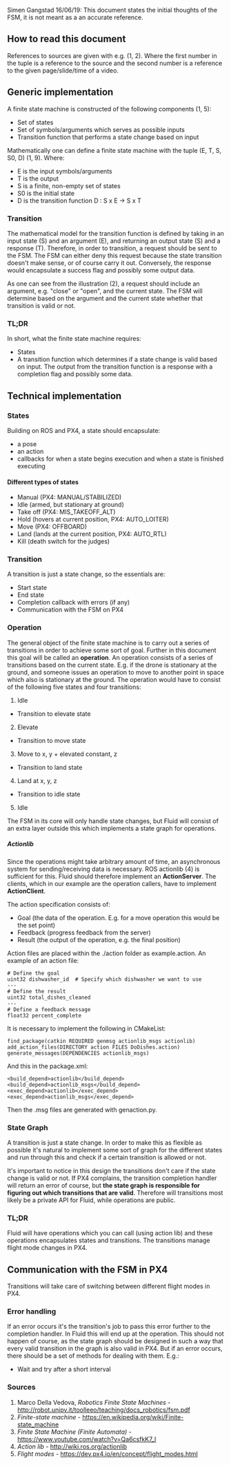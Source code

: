 Simen Gangstad 16/06/19: This document states the initial thoughts of the FSM, it is not meant as a an accurate reference. 



## How to read this document
References to sources are given with e.g. (1, 2). Where the first number in the tuple is a reference to the source
and the second number is a reference to the given page/slide/time of a video.


## Generic implementation
A finite state machine is constructed of the following components (1, 5):
- Set of states
- Set of symbols/arguments which serves as possible inputs
- Transition function that performs a state change based on input

Mathematically one can define a finite state machine with the tuple (E, T, S, S0, D) (1, 9). Where:
- E is the input symbols/arguments
- T is the output
- S is a finite, non-empty set of states
- S0 is the initial state
- D is the transition function D : S x E -> S x T


### Transition
The mathematical model for the transition function is defined by taking in an input state (S) and an argument (E), and
returning an output state (S) and a response (T). Therefore, in order to transition, a request should be sent to the
FSM. The FSM can either deny this request because the state transition doesn't make sense, or of course carry it out.
Conversely, the response would encapsulate a success flag and possibly some output data.

[fsm diagram]: https://upload.wikimedia.org/wikipedia/commons/thumb/7/71/Fsm_Moore_model_door_control.svg/512px-Fsm_Moore_model_door_control.svg.png

As one can see from the illustration (2), a request should include an argument, e.g. "close" or "open", and the current
state. The FSM will determine based on the argument and the current state whether that transition is valid or not.


### TL;DR
In short, what the finite state machine requires:
- States
- A transition function which determines if a state change is valid based on input. The output from the transition
  function is a response with a completion flag and possibly some data.


## Technical implementation

### States
Building on ROS and PX4, a state should encapsulate:
- a pose
- an action
- callbacks for when a state begins execution and when a state is finished executing

#### Different types of states

- Manual (PX4: MANUAL/STABILIZED)
- Idle (armed, but stationary at ground)
- Take off (PX4: MIS_TAKEOFF_ALT)
- Hold (hovers at current position, PX4: AUTO_LOITER)
- Move (PX4: OFFBOARD)
- Land (lands at the current position, PX4: AUTO_RTL)
- Kill (death switch for the judges)

### Transition
A transition is just a state change, so the essentials are:
- Start state
- End state
- Completion callback with errors (if any)
- Communication with the FSM on PX4


### Operation
The general object of the finite state machine is to carry out a series of transitions in order to achieve some sort of
goal. Further in this document this goal will be called an **operation**. An operation consists of a series of
transitions based on the current state. E.g. if the drone is stationary at the ground, and someone issues an operation
to move to another point in space which also is stationary at the ground. The operation would have to consist of the
following five states and four transitions:
1. Idle
- Transition to elevate state
2. Elevate
- Transition to move state
3. Move to x, y + elevated constant, z
- Transition to land state
4. Land at x, y, z
- Transition to idle state
5. Idle

The FSM in its core will only handle state changes, but Fluid will consist of an extra layer outside this
which implements a state graph for operations.


##### Actionlib

Since the operations might take arbitrary amount of time, an asynchronous system for sending/receiving data is
necessary. ROS actionlib (4) is sufficient for this. Fluid should therefore implement an **ActionServer**. The clients,
which in our example are the operation callers, have to implement **ActionClient**.

The action specification consists of:
- Goal (the data of the operation. E.g. for a move operation this would be the set point)
- Feedback (progress feedback from the server)
- Result (the output of the operation, e.g. the final position)

Action files are placed within the ./action folder as example.action. An example of an action file:
```
# Define the goal
uint32 dishwasher_id  # Specify which dishwasher we want to use
---
# Define the result
uint32 total_dishes_cleaned
---
# Define a feedback message
float32 percent_complete
```

It is necessary to implement the following in CMakeList:
```
find_package(catkin REQUIRED genmsg actionlib_msgs actionlib)
add_action_files(DIRECTORY action FILES DoDishes.action)
generate_messages(DEPENDENCIES actionlib_msgs)
```


And this in the package.xml:
 ```
 <build_depend>actionlib</build_depend>
 <build_depend>actionlib_msgs</build_depend>
 <exec_depend>actionlib</exec_depend>
 <exec_depend>actionlib_msgs</exec_depend>
 ```

Then the .msg files are generated with genaction.py.


### State Graph
A transition is just a state change. In order to make this as flexible as possible it's natural to implement some sort
of graph for the different states and run through this and check if a certain transition is allowed or not.

It's important to notice in this design the transitions don't care if the state change is valid or not. If PX4
complains, the transition completion handler will return an error of course, but **the state graph is responsible
for figuring out which transitions that are valid**. Therefore will transitions most likely be a private API
for Fluid, while operations are public.


### TL;DR
Fluid will have operations which you can call (using action lib) and these operations encapsulates states and transitions. The transitions manage flight mode changes in PX4.


## Communication with the FSM in PX4
Transitions will take care of switching between different flight modes in PX4.

### Error handling
If an error occurs it's the transition's job to pass this error further to the completion handler. In Fluid this will
end up at the operation. This should not happen of course, as the state graph should be designed in such a way that
every valid transition in the graph is also valid in PX4. But if an error occurs, there should be a set of methods for
dealing with them. E.g.:
- Wait and try after a short interval

### Sources
1. Marco Della Vedova, *Robotics Finite State Machines* - http://robot.unipv.it/toolleeo/teaching/docs_robotics/fsm.pdf
2. *Finite-state machine* - https://en.wikipedia.org/wiki/Finite-state_machine
3. *Finite State Machine (Finite Automata)* - https://www.youtube.com/watch?v=Qa6csfkK7_I
4. *Action lib* - http://wiki.ros.org/actionlib
5. *Flight modes* - https://dev.px4.io/en/concept/flight_modes.html
